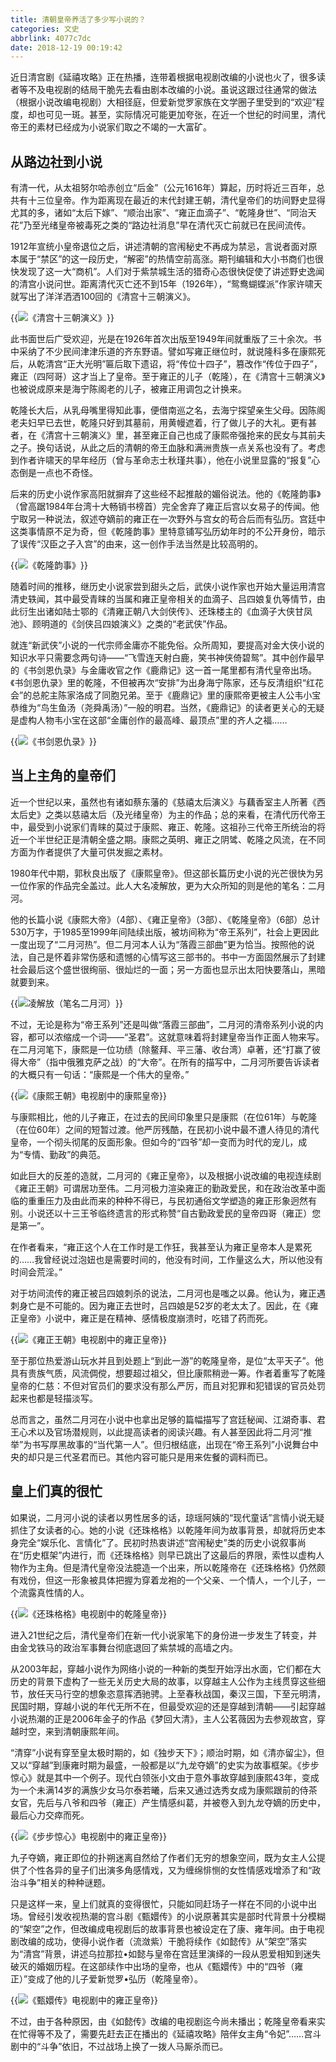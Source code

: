 ```yaml
---
title: 清朝皇帝养活了多少写小说的？
categories: 文史
abbrlink: 4077c7dc
date: 2018-12-19 00:19:42
---
```

近日清宫剧《延禧攻略》正在热播，连带着根据电视剧改编的小说也火了，很多读者等不及电视剧的结局干脆先去看由剧本改编的小说。虽说这跟过往通常的做法（根据小说改编电视剧）大相径庭，但爱新觉罗家族在文学圈子里受到的“欢迎”程度，却也可见一斑。甚至，实际情况可能更加夸张，在近一个世纪的时间里，清代帝王的素材已经成为小说家们取之不竭的一大富矿。

## 从路边社到小说

有清一代，从太祖努尔哈赤创立“后金”（公元1616年）算起，历时将近三百年，总共有十三位皇帝。作为距离现在最近的末代封建王朝，清代皇帝们的坊间野史显得尤其的多，诸如“太后下嫁”、“顺治出家”、“雍正血滴子”、“乾隆身世”、“同治天花”乃至光绪皇帝被毒死之类的“路边社消息”早在清代灭亡前就已在民间流传。

1912年宣统小皇帝退位之后，讲述清朝的宫闱秘史不再成为禁忌，言说者面对原本属于“禁区”的这一段历史，“解密”的热情空前高涨。期刊编辑和大小书商们也很快发现了这一大“商机”。人们对于紫禁城生活的猎奇心态很快促使了讲述野史逸闻的清宫小说问世。距离清代灭亡还不到15年（1926年），“鸳鸯蝴蝶派”作家许啸天就写出了洋洋洒洒100回的《清宫十三朝演义》。

{{<img src="https://ian2.oss-cn-hangzhou.aliyuncs.com/2018-12-18-162028.jpg" alt="《清宫十三朝演义》">}}

此书面世后广受欢迎，光是在1926年首次出版至1949年间就重版了三十余次。书中采纳了不少民间津津乐道的齐东野语。譬如写雍正继位时，就说隆科多在康熙死后，从乾清宫“正大光明”匾后取下遗诏，将“传位十四子”，篡改作“传位于四子”，雍正（四阿哥）这才当上了皇帝。至于雍正的儿子（乾隆），在《清宫十三朝演义》也被说成原来是海宁陈阁老的儿子，被雍正用调包之计换来。

乾隆长大后，从乳母嘴里得知此事，便借南巡之名，去海宁探望亲生父母。因陈阁老夫妇早已去世，乾隆只好到其墓前，用黄幔遮着，行了做儿子的大礼。更有甚者，在《清宫十三朝演义》里，甚至雍正自己也成了康熙帝强抢来的民女与其前夫之子。换句话说，从此之后的清朝的帝王血脉和满洲贵族一点关系也没有了。考虑到作者许啸天的早年经历（曾与革命志士秋瑾共事），他在小说里显露的“报复”心态倒是一点也不奇怪。

后来的历史小说作家高阳就摒弃了这些经不起推敲的媚俗说法。他的《乾隆韵事》（曾高踞1984年台湾十大畅销书榜首）完全舍弃了雍正后宫以女易子的传闻。他宁取另一种说法，叙述夺嫡前的雍正在一次野外与宫女的苟合后而有弘历。宫廷中这类事情原不足为奇，但《乾隆韵事》里特意铺写弘历幼年时的不公开身份，暗示了误传“汉臣之子入宫”的由来，这一创作手法当然是比较高明的。

{{<img src="https://ian2.oss-cn-hangzhou.aliyuncs.com/2018-12-18-162039.jpg" alt="《乾隆韵事》">}}

随着时间的推移，继历史小说家尝到甜头之后，武侠小说作家也开始大量运用清宫清史轶闻，其中最受青睐的当属和雍正皇帝相关的血滴子、吕四娘复仇等情节，由此衍生出诸如陆士鄂的《清雍正朝八大剑侠传》、还珠楼主的《血滴子大侠甘凤池》、顾明道的《剑侠吕四娘演义》之类的“老武侠”作品。

就连“新武侠”小说的一代宗师金庸亦不能免俗。众所周知，要提高对金大侠小说的知识水平只需要念两句诗——“飞雪连天射白鹿，笑书神侠倚碧鸳”。其中创作最早的《书剑恩仇录》与金庸收官之作《鹿鼎记》这一首一尾里都有清代皇帝出场。《书剑恩仇录》里的乾隆，不但被再次“安排”为出身海宁陈家，还与反清组织“红花会”的总舵主陈家洛成了同胞兄弟。至于《鹿鼎记》里的康熙帝更被主人公韦小宝恭维为“鸟生鱼汤（尧舜禹汤）”一般的明君。当然，《鹿鼎记》的读者更关心的无疑是虚构人物韦小宝在这部“金庸创作的最高峰、最顶点”里的齐人之福……

{{<img src="https://ian2.oss-cn-hangzhou.aliyuncs.com/2018-12-18-162115.jpg" alt="《书剑恩仇录》">}}

## 当上主角的皇帝们

近一个世纪以来，虽然也有诸如蔡东藩的《慈禧太后演义》与藕香室主人所著《西太后史》之类以慈禧太后（及光绪皇帝）为主的作品；总的来看，在清代历代帝王中，最受到小说家们青睐的莫过于康熙、雍正、乾隆。这祖孙三代帝王所统治的将近一个半世纪正是清朝全盛之期。康熙之英明、雍正之阴骘、乾隆之风流，在不同方面为作者提供了大量可供发掘之素材。

1980年代中期，郭秋良出版了《康熙皇帝》。但这部长篇历史小说的光芒很快为另一位作家的作品完全盖过。此人大名凌解放，更为大众所知的则是他的笔名：二月河。

他的长篇小说《康熙大帝》（4部）、《雍正皇帝》（3部）、《乾隆皇帝》（6部）总计530万字，于1985至1999年间陆续出版，被坊间称为“帝王系列”，社会上更因此一度出现了“二月河热”。但二月河本人认为“落霞三部曲”更为恰当。按照他的说法，自己是怀着非常伤感和遗憾的心情写这三部书的。书中一方面固然展示了封建社会最后这个盛世很绚丽、很灿烂的一面；另一方面也显示出太阳快要落山，黑暗就要到来。

{{<img src="https://ian2.oss-cn-hangzhou.aliyuncs.com/2018-12-18-162127.jpg" alt="凌解放（笔名二月河）">}}

不过，无论是称为“帝王系列”还是叫做“落霞三部曲”，二月河的清帝系列小说的内容，都可以浓缩成一个词——“圣君”。这就意味着将封建皇帝当作正面人物来写。在二月河笔下，康熙是一位功绩（除鳌拜、平三藩、收台湾）卓著，还“打赢了彼得大帝”（指中俄雅克萨之战）的“大帝”。在所有的描写中，二月河所要告诉读者的大概只有一句话：“康熙是一个伟大的皇帝。”

{{<img src="https://ian2.oss-cn-hangzhou.aliyuncs.com/2018-12-18-162148.jpg" alt="《康熙王朝》电视剧中的康熙皇帝">}}

与康熙相比，他的儿子雍正，在过去的民间印象里只是康熙（在位61年）与乾隆（在位60年）之间的短暂过渡。他严厉残酷，在民初小说中最不遭人待见的清代皇帝，一个彻头彻尾的反面形象。但如今的“四爷”却一变而为时代的宠儿，成为“专情、勤政”的典范。

如此巨大的反差的造就，二月河的《雍正皇帝》，以及根据小说改编的电视连续剧《雍正王朝》可谓居功至伟。二月河极力渲染雍正的勤政爱民，和在政治改革中面临的重重压力及由此而来的种种不得已，与民初通俗文学塑造的雍正形象迥然有别。小说还以十三王爷临终遗言的形式称赞“自古勤政爱民的皇帝四哥（雍正）您是第一”。

在作者看来，“雍正这个人在工作时是工作狂，我甚至认为雍正皇帝本人是累死的……我曾经说过泡妞也是需要时间的，他没有时间，工作量这么大，所以他没有时间会荒淫。”

对于坊间流传的雍正被吕四娘刺杀的说法，二月河也是嗤之以鼻。他认为，雍正遇刺身亡是不可能的。因为雍正去世时，吕四娘是52岁的老太太了。因此，在《雍正皇帝》小说中，雍正是在精神、感情极度崩溃时，吃错了药而死。

{{<img src="https://ian2.oss-cn-hangzhou.aliyuncs.com/2018-12-18-162210.jpg" alt="《雍正王朝》电视剧中的雍正皇帝">}}

至于那位热爱游山玩水并且到处题上“到此一游”的乾隆皇帝，是位“太平天子”。他具有贵族气质，风流倜傥，想要超过祖父，但比康熙稍逊一筹。作者着重写了乾隆皇帝的仁慈：不但对官员们的要求没有那么严厉，而且对犯罪和犯错误的官员处罚起来也都是轻描淡写。

总而言之，虽然二月河在小说中也拿出足够的篇幅描写了宫廷秘闻、江湖奇事、君王心术以及官场潜规则，以此提高读者的阅读兴趣。有人甚至因此将二月河“推举”为书写厚黑故事的“当代第一人”。但归根结底，出现在“帝王系列”小说舞台中央的却只是三代圣君而已。其他内容可能只是用来佐餐的调料而已。

## 皇上们真的很忙

如果说，二月河小说的读者以男性居多的话，琼瑶阿姨的“现代童话”言情小说无疑抓住了女读者的心。她的小说《还珠格格》以乾隆年间为故事背景，却就将历史本身完全“娱乐化、言情化”了。民初时热衷讲述“宫闱秘史”类的历史小说叙事尚在“历史框架”内进行，而《还珠格格》则早已跳出了这最后的界限，索性以虚构人物作为主角。但是清代皇帝没法臆造一个出来，所以乾隆帝在《还珠格格》仍然颇有戏份，但这一形象被具体把握为穿着龙袍的一个父亲、一个情人，一个儿子，一个流露真性情的人。

{{<img src="https://ian2.oss-cn-hangzhou.aliyuncs.com/2018-12-18-162238.jpg" alt="《还珠格格》电视剧中的乾隆皇帝">}}

进入21世纪之后，清代皇帝们在新一代小说家笔下的身份进一步发生了转变，并由金戈铁马的政治军事舞台彻底退回了紫禁城的高墙之内。

从2003年起，穿越小说作为网络小说的一种新的类型开始浮出水面，它们都在大历史的背景下虚构了一些无关历史大局的故事，以穿越主人公作为主线贯穿这些细节，放任天马行空的想象恣意挥洒驰骋。上至春秋战国，秦汉三国，下至元明清，民国时期，穿越小说的年代无所不在，但最受欢迎的还是穿越到清朝——引起穿越小说热潮的正是2006年金子的作品《梦回大清》，主人公茗薇因为去参观故宫，穿越时空，来到清朝康熙年间。

“清穿”小说有穿至皇太极时期的，如《独步天下》；顺治时期，如《清亦留尘》，但又以“穿越”到康雍时期为最盛，一般都是以“九龙夺嫡”的史实为故事框架。《步步惊心》就是其中一个例子。现代白领张小文由于意外事故穿越到康熙43年，变成为一个未满14岁的满族少女马尔泰若曦，后来又通过选秀女成为康熙跟前的侍茶女官，先后与八爷和四爷（雍正）产生情感纠葛，并被卷入到九龙夺嫡的历史中，最后心力交瘁而死。

{{<img src="https://ian2.oss-cn-hangzhou.aliyuncs.com/2018-12-18-162259.jpg" alt="《步步惊心》电视剧中的雍正皇帝">}}

九子夺嫡，雍正即位的扑朔迷离自然给了作者们无穷的想象空间，既为女主人公提供了个性各异的皇子们出演多角感情戏，又为缠绵悱恻的女性情感戏增添了和“政治斗争”相关的种种谜题。

只是这样一来，皇上们就真的变得很忙，只能如同赶场子一样在不同的小说中出场。曾经引发收视热潮的宫斗剧《甄嬛传》的小说原著其实是部时代背景十分模糊的“架空”之作，但改编成电视剧后的故事背景也被设定在了康、雍年间。由于电视剧改编的成功，使得小说作者（流潋紫）干脆将续作《如懿传》从“架空”落实为“清宫”背景，讲述乌拉那拉•如懿与皇帝在宫廷里演绎的一段从恩爱相知到迷失破灭的婚姻历程。在这部续作中出场的皇帝，也从《甄嬛传》中的“四爷（雍正）”变成了他的儿子爱新觉罗•弘历（乾隆皇帝）。

{{<img src="https://ian2.oss-cn-hangzhou.aliyuncs.com/2018-12-18-162317.jpg" alt="《甄嬛传》电视剧中的雍正皇帝">}}

不过，由于各种原因，由《如懿传》改编的电视剧迄今尚未播出；乾隆皇帝看来实在忙得等不及了，需要先赶去正在播出的《延禧攻略》陪伴女主角“令妃”……宫斗剧中的“斗争”依旧，不过战场上换了一拨人马厮杀而已。